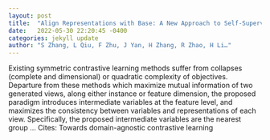 ```yaml
---
layout: post
title:  "Align Representations with Base: A New Approach to Self-Supervised Learning"
date:   2022-05-30 22:20:45 -0400
categories: jekyll update
author: "S Zhang, L Qiu, F Zhu, J Yan, H Zhang, R Zhao, H Li…"
---
```

Existing symmetric contrastive learning methods suffer from collapses (complete and dimensional) or quadratic complexity of objectives. Departure from these methods which maximize mutual information of two generated views, along either instance or feature dimension, the proposed paradigm introduces intermediate variables at the feature level, and maximizes the consistency between variables and representations of each view. Specifically, the proposed intermediate variables are the nearest group … Cites: ‪Towards domain-agnostic contrastive learning‬